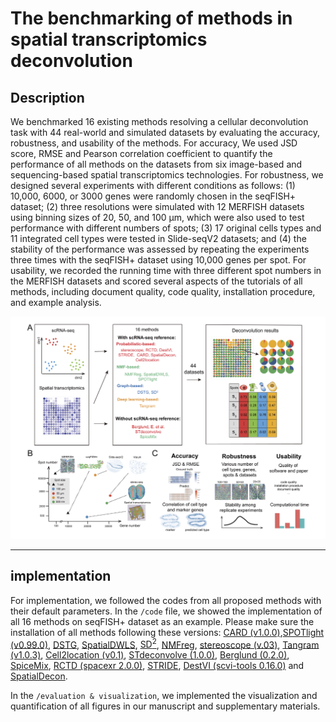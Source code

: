 # The benchmarking of methods in spatial transcriptomics deconvolution
## Description
We benchmarked 16 existing methods resolving a cellular deconvolution task with 44 real-world and simulated datasets by evaluating the accuracy, robustness, and usability of the methods. For accuracy, We used JSD score, RMSE and Pearson correlation coefficient to quantify the performance of all methods on the datasets from six image-based and sequencing-based spatial transcriptomics technologies. For robustness, we designed several experiments with different conditions as follows: (1) 10,000, 6000, or 3000 genes were randomly chosen in the seqFISH+ dataset; (2) three resolutions were simulated with 12 MERFISH datasets using binning sizes of 20, 50, and 100 μm, which were also used to test performance with different numbers of spots; (3) 17 original cells types and 11 integrated cell types were tested in Slide-seqV2 datasets; and (4) the stability of the performance was assessed by repeating the experiments three times with the seqFISH+ dataset using 10,000 genes per spot. For usability, we recorded the running time with three different spot numbers in the MERFISH datasets and scored several aspects of the tutorials of all methods, including document quality, code quality, installation procedure, and example analysis.


![image](./pipeline.png 'pipeline')

---

## implementation

For implementation, we followed the codes from all proposed methods with their default parameters. In the `/code` file, we showed the implementation of all 16 methods on seqFISH+ dataset as an example. Please make sure the installation of all methods following these versions: [CARD (v1.0.0)](https://github.com/YingMa0107/CARD),[SPOTlight (v0.99.0)](https://github.com/MarcElosua/SPOTlight), [DSTG](https://github.com/Su-informatics-lab/DSTG), [SpatialDWLS](https://github.com/RubD/Giotto/), [SD<sup>2</sup>](https://github.com/leihouyeung/SD2), [NMFreg](https://github.com/tudaga/NMFreg_tutorial), 
[stereoscope (v.03)](https://github.com/almaan/stereoscope), [Tangram (v1.0.3)](https://github.com/broadinstitute/Tangram), [Cell2location (v0.1)](https://github.com/BayraktarLab/cell2location), [STdeconvolve (1.0.0)](https://github.com/JEFworks-Lab/STdeconvolve), [Berglund (0.2.0)](https://github.com/SpatialTranscriptomicsResearch/std-poisson), [SpiceMix](https://github.com/ma-compbio/SpiceMIx), [RCTD (spacexr 2.0.0)]( https://github.com/dmcable/spacexr), [STRIDE](https://github.com/DongqingSun96/STRIDE), [DestVI (scvi-tools 0.16.0)](https://github.com/scverse/scvi-tools) and [SpatialDecon](https://github.com/Nanostring-Biostats/SpatialDecon.git).

In the `/evaluation & visualization`, we implemented the visualization and quantification of all figures in our manuscript and supplementary materials. 

